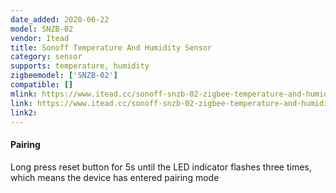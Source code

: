 ```yaml
---
date_added: 2020-06-22
model: SNZB-02
vendor: Itead
title: Sonoff Temperature And Humidity Sensor
category: sensor
supports: temperature, humidity
zigbeemodel: ['SNZB-02']
compatible: []
mlink: https://www.itead.cc/sonoff-snzb-02-zigbee-temperature-and-humidity-sensor.html
link: https://www.itead.cc/sonoff-snzb-02-zigbee-temperature-and-humidity-sensor.html
link2: 
---
```


#### Pairing
Long press reset button for 5s until the LED indicator flashes three times, which means the device has entered pairing mode